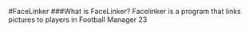 #FaceLinker
###What is FaceLinker?
Facelinker is a program that links pictures to players in Football Manager 23